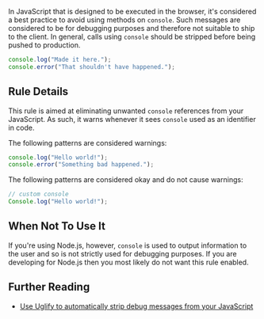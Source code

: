 In JavaScript that is designed to be executed in the browser, it's considered a best practice to avoid using methods on `console`. Such messages are considered to be for debugging purposes and therefore not suitable to ship to the client. In general, calls using `console` should be stripped before being pushed to production.

```js
console.log("Made it here.");
console.error("That shouldn't have happened.");
```


## Rule Details

This rule is aimed at eliminating unwanted `console` references from your JavaScript. As such, it warns whenever it sees `console` used as an identifier in code.

The following patterns are considered warnings:

```js
console.log("Hello world!");
console.error("Something bad happened.");
```

The following patterns are considered okay and do not cause warnings:

```js
// custom console
Console.log("Hello world!");
```

## When Not To Use It

If you're using Node.js, however, `console` is used to output information to the user and so is not strictly used for debugging purposes. If you are developing for Node.js then you most likely do not want this rule enabled.

## Further Reading

* [Use Uglify to automatically strip debug messages from your JavaScript](http://jstarrdewar.com/blog/2013/02/28/use-uglify-to-automatically-strip-debug-messages-from-your-javascript)
